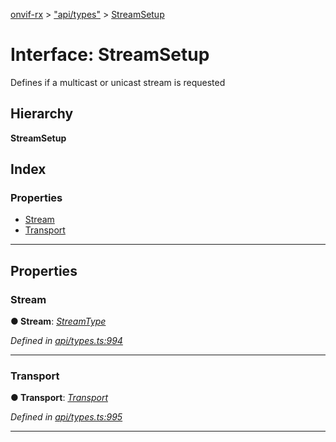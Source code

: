 [onvif-rx](../README.md) > ["api/types"](../modules/_api_types_.md) > [StreamSetup](../interfaces/_api_types_.streamsetup.md)

# Interface: StreamSetup

Defines if a multicast or unicast stream is requested

## Hierarchy

**StreamSetup**

## Index

### Properties

* [Stream](_api_types_.streamsetup.md#stream)
* [Transport](_api_types_.streamsetup.md#transport)

---

## Properties

<a id="stream"></a>

###  Stream

**● Stream**: *[StreamType](../enums/_api_types_.streamtype.md)*

*Defined in [api/types.ts:994](https://github.com/patrickmichalina/onvif-rx/blob/034e4d6/src/api/types.ts#L994)*

___
<a id="transport"></a>

###  Transport

**● Transport**: *[Transport](_api_types_.transport.md)*

*Defined in [api/types.ts:995](https://github.com/patrickmichalina/onvif-rx/blob/034e4d6/src/api/types.ts#L995)*

___

